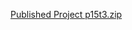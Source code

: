 [Published Project p15t3.zip](https://github.com/user-attachments/files/18086272/Published.Project.p15t3.zip)
